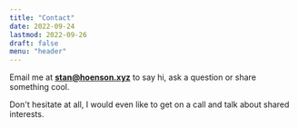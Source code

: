 ```yaml
---
title: "Contact"
date: 2022-09-24
lastmod: 2022-09-26
draft: false
menu: "header"
---
```


Email me at **stan@hoenson.xyz** to say hi, ask a question or share something cool.

Don't hesitate at all, I would even like to get on a call and talk about shared interests.

